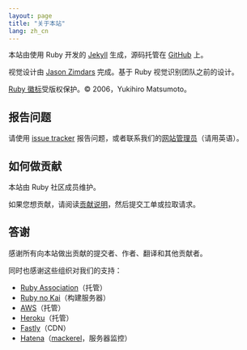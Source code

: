 ```yaml
---
layout: page
title: "关于本站"
lang: zh_cn
---
```


本站由使用 Ruby 开发的 [Jekyll][jekyll] 生成，源码托管在 [GitHub][github-repo] 上。

视觉设计由 [Jason Zimdars][jzimdars] 完成。基于 Ruby 视觉识别团队之前的设计。

[Ruby 徽标][logo]受版权保护。&copy; 2006，Yukihiro Matsumoto。


## 报告问题 ##

请使用 [issue tracker][github-issues] 报告问题，或者联系我们的[网站管理员][webmaster]（请用英语）。


## 如何做贡献 ##

本站由 Ruby 社区成员维护。

如果您想贡献，请阅读[贡献说明][github-wiki]，然后提交工单或拉取请求。


## 答谢 ##

感谢所有向本站做出贡献的提交者、作者、翻译和其他贡献者。

同时也感谢这些组织对我们的支持：

 * [Ruby Association][rubyassociation]（托管）
 * [Ruby no Kai][rubynokai]（构建服务器）
 * [AWS][aws]（托管）
 * [Heroku][heroku]（托管）
 * [Fastly][fastly]（CDN）
 * [Hatena][hatena]（[mackerel][mackerel]，服务器监控）


[logo]: /zh_cn/about/logo/
[webmaster]: mailto:webmaster@ruby-lang.org
[jekyll]: http://www.jekyllrb.com/
[jzimdars]: https://twitter.com/jasonzimdars
[github-repo]: https://github.com/ruby/www.ruby-lang.org/
[github-issues]: https://github.com/ruby/www.ruby-lang.org/issues
[github-wiki]: https://github.com/ruby/www.ruby-lang.org/wiki
[rubyassociation]: http://www.ruby.or.jp
[heroku]: https://www.heroku.com/
[fastly]: http://www.fastly.com
[hatena]: http://hatenacorp.jp/
[mackerel]: https://mackerel.io/
[rubynokai]: http://ruby-no-kai.org/
[aws]: https://aws.amazon.com/
